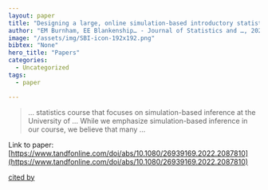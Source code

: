 ```yaml
---
layout: paper
title: "Designing a large, online simulation-based introductory statistics course"
author: "EM Burnham, EE Blankenship… - Journal of Statistics and …, 2023 - Taylor & Francis"
image: "/assets/img/SBI-icon-192x192.png"
bibtex: "None"
hero_title: "Papers"
categories:
  - Uncategorized
tags:
  - paper

---
```

>… statistics course that focuses on simulation-based inference at the University of … While we emphasize simulation-based inference in our course, we believe that many …

Link to paper: [https://www.tandfonline.com/doi/abs/10.1080/26939169.2022.2087810](https://www.tandfonline.com/doi/abs/10.1080/26939169.2022.2087810)

[cited by](https://scholar.google.com/scholar?cites=2247425310749538569&as_sdt=5,44&sciodt=0,44&hl=en&num=20)
